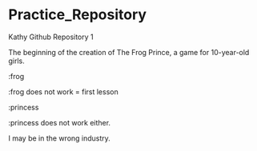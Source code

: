 Practice_Repository
===================

Kathy Github Repository 1

The beginning of the creation of The Frog Prince, a game for 10-year-old girls.

:frog

:frog does not work = first lesson

:princess

:princess does not work either.

I may be in the wrong industry.

